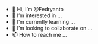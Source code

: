 - 👋 Hi, I’m @Fedryanto
- 👀 I’m interested in ...
- 🌱 I’m currently learning ...
- 💞️ I’m looking to collaborate on ...
- 📫 How to reach me ...

<!---
Fedryanto/Fedryanto is a ✨ special ✨ repository because its `README.md` (this file) appears on your GitHub profile.
You can click the Preview link to take a look at your changes.
--->
